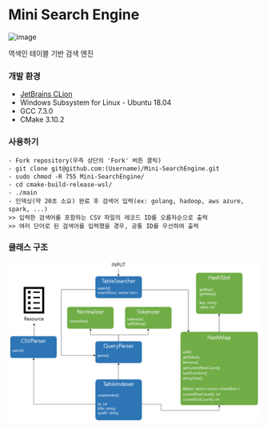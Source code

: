 # Mini Search Engine
<img src="https://img.shields.io/badge/version-0.1.0-blue.svg" alt="image" />

역색인 테이블 기반 검색 엔진

### 개발 환경
* [JetBrains CLion](https://www.jetbrains.com/clion/?fromMenu)
* Windows Subsystem for Linux - Ubuntu 18.04
* GCC 7.3.0
* CMake 3.10.2

### 사용하기
```
- Fork repository(우측 상단의 'Fork' 버튼 클릭)
- git clone git@github.com:(Username)/Mini-SearchEngine.git
- sudo chmod -R 755 Mini-SearchEngine/
- cd cmake-build-release-wsl/
- ./main
- 인덱싱(약 20초 소요) 완료 후 검색어 입력(ex: golang, hadoop, aws azure, spark, ...)
>> 입력한 검색어를 포함하는 CSV 파일의 레코드 ID를 오름차순으로 출력
>> 여러 단어로 된 검색어를 입력했을 경우, 공통 ID를 우선하여 출력
```

### 클래스 구조
![alt text](resources/arch.PNG)
